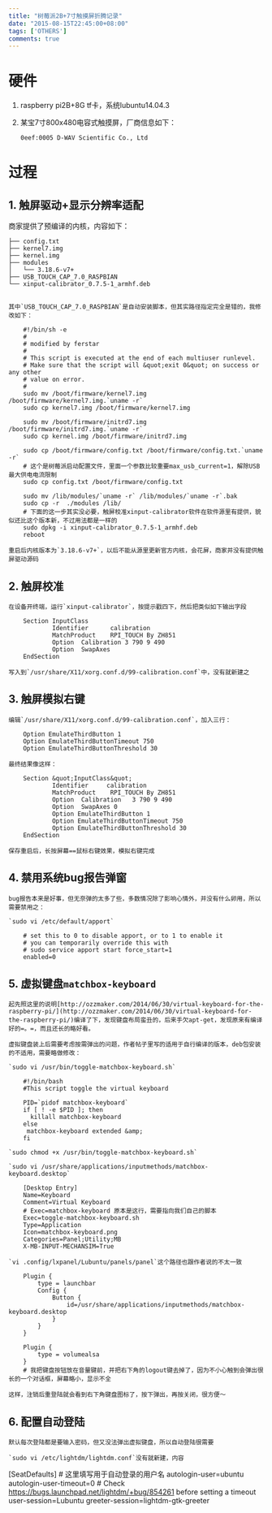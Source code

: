```yaml
---
title: "树莓派2B+7寸触摸屏折腾记录"
date: "2015-08-15T22:45:00+08:00"
tags: ['OTHERS']
comments: true
---
```



# 硬件

1.  raspberry pi2B+8G tf卡，系统lubuntu14.04.3
2.  某宝7寸800x480电容式触摸屏，厂商信息如下：

    `0eef:0005 D-WAV Scientific Co., Ltd`

# 过程

## 1. 触屏驱动+显示分辨率适配

<!--more-->

商家提供了预编译的内核，内容如下：

    ├── config.txt
    ├── kernel7.img
    ├── kernel.img
    ├── modules
    │   └── 3.18.6-v7+
    ├── USB_TOUCH_CAP_7.0_RASPBIAN
    └── xinput-calibrator_0.7.5-1_armhf.deb


    其中`USB_TOUCH_CAP_7.0_RASPBIAN`是自动安装脚本，但其实路径指定完全是错的，我修改如下：
```
    #!/bin/sh -e
    #
    # modified by ferstar
    #
    # This script is executed at the end of each multiuser runlevel.
    # Make sure that the script will &quot;exit 0&quot; on success or any other
    # value on error.
    #
    sudo mv /boot/firmware/kernel7.img /boot/firmware/kernel7.img.`uname -r`
    sudo cp kernel7.img /boot/firmware/kernel7.img

    sudo mv /boot/firmware/initrd7.img /boot/firmware/initrd7.img.`uname -r`
    sudo cp kernel.img /boot/firmware/initrd7.img

    sudo cp /boot/firmware/config.txt /boot/firmware/config.txt.`uname -r`
    # 这个是树莓派启动配置文件，里面一个参数比较重要max_usb_current=1，解除USB最大供电电流限制
    sudo cp config.txt /boot/firmware/config.txt

    sudo mv /lib/modules/`uname -r` /lib/modules/`uname -r`.bak
    sudo cp -r  ./modules /lib/
    # 下面的这一步其实没必要，触屏校准xinput-calibrator软件在软件源里有提供，貌似还比这个版本新，不过用法都是一样的
    sudo dpkg -i xinput-calibrator_0.7.5-1_armhf.deb
    reboot
```
    重启后内核版本为`3.18.6-v7+`，以后不能从源里更新官方内核，会花屏，商家并没有提供触屏驱动源码

## 2. 触屏校准

    在设备开终端，运行`xinput-calibrator`，按提示戳四下，然后把类似如下输出字段
```
    Section InputClass
            Identifier      calibration
            MatchProduct    RPI_TOUCH By ZH851
            Option  Calibration 3 790 9 490
            Option  SwapAxes
    EndSection
```

    写入到`/usr/share/X11/xorg.conf.d/99-calibration.conf`中，没有就新建之

## 3. 触屏模拟右键

    编辑`/usr/share/X11/xorg.conf.d/99-calibration.conf`，加入三行：
```
    Option EmulateThirdButton 1
    Option EmulateThirdButtonTimeout 750
    Option EmulateThirdButtonThreshold 30
```

    最终结果像这样：
```
    Section &quot;InputClass&quot;
            Identifier     calibration
            MatchProduct    RPI_TOUCH By ZH851
            Option  Calibration   3 790 9 490
            Option  SwapAxes 0
            Option EmulateThirdButton 1
            Option EmulateThirdButtonTimeout 750
            Option EmulateThirdButtonThreshold 30
    EndSection
```

    保存重启后，长按屏幕==鼠标右键效果，模拟右键完成

## 4. 禁用系统bug报告弹窗

    bug报告本来是好事，但无奈弹的太多了些，多数情况除了影响心情外，并没有什么卵用，所以需要禁用之：

    `sudo vi /etc/default/apport`
```
    # set this to 0 to disable apport, or to 1 to enable it
    # you can temporarily override this with
    # sudo service apport start force_start=1
    enabled=0
```

## 5. 虚拟键盘`matchbox-keyboard`

    起先照这里的说明[http://ozzmaker.com/2014/06/30/virtual-keyboard-for-the-raspberry-pi/](http://ozzmaker.com/2014/06/30/virtual-keyboard-for-the-raspberry-pi/)编译了下，发现键盘布局蛮丑的，后来手欠apt-get，发现原来有编译好的=。=，而且还长的略好看。

    虚拟键盘装上后需要考虑按需弹出的问题，作者帖子里写的适用于自行编译的版本，deb包安装的不适用，需要略做修改：

    `sudo vi /usr/bin/toggle-matchbox-keyboard.sh`
```
    #!/bin/bash
    #This script toggle the virtual keyboard

    PID=`pidof matchbox-keyboard`
    if [ ! -e $PID ]; then
      killall matchbox-keyboard
    else
     matchbox-keyboard extended &amp;
    fi
```

    `sudo chmod +x /usr/bin/toggle-matchbox-keyboard.sh`

    `sudo vi /usr/share/applications/inputmethods/matchbox-keyboard.desktop`
```
    [Desktop Entry]
    Name=Keyboard
    Comment=Virtual Keyboard
    # Exec=matchbox-keyboard 原本是这行，需要指向我们自己的脚本
    Exec=toggle-matchbox-keyboard.sh
    Type=Application
    Icon=matchbox-keyboard.png
    Categories=Panel;Utility;MB
    X-MB-INPUT-MECHANSIM=True
```

    `vi .config/lxpanel/Lubuntu/panels/panel`这个路径也跟作者说的不太一致
```
    Plugin {
        type = launchbar
        Config {
            Button {
                id=/usr/share/applications/inputmethods/matchbox-keyboard.desktop
            }
        }
    }

    Plugin {
        type = volumealsa
    }
    # 我把键盘按钮放在音量键前，并把右下角的logout键去掉了，因为不小心触到会弹出很长的一个对话框，屏幕略小，显示不全
```

    这样，注销后重登陆就会看到右下角键盘图标了，按下弹出，再按关闭，很方便～

## 6. 配置自动登陆

    默认每次登陆都是要输入密码，但又没法弹出虚拟键盘，所以自动登陆很需要

    `sudo vi /etc/lightdm/lightdm.conf`没有就新建，内容

[SeatDefaults]
    # 这里填写用于自动登录的用户名
    autologin-user=ubuntu
    autologin-user-timeout=0
    # Check https://bugs.launchpad.net/lightdm/+bug/854261 before setting a timeout
    user-session=Lubuntu
    greeter-session=lightdm-gtk-greeter
    
